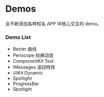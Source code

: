 # Demos
  会不断添加各种知名 APP 中核心交互的 demo。
  
### Demo List
  * Bezier 曲线
  * Periscope 经典动效
  * ComponentKit Test
  * iMessages 滚动特效
  * UIKit Dynamic
  * Spotlight
  * ProgressBar
  * Spotlight
